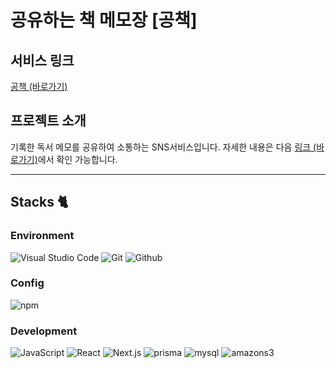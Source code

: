 # 공유하는 책 메모장 [공책]

## 서비스 링크
[공책 (바로가기)](https://book-talk.vercel.app/)

## 프로젝트 소개
기록한 독서 메모를 공유하여 소통하는 SNS서비스입니다.
자세한 내용은 다음 [링크 (바로가기)](https://www.notion.so/d373022633214eeca80b658f562f358b?pvs=4)에서 확인 가능합니다.

---
## Stacks 🐈

### Environment
![Visual Studio Code](https://img.shields.io/badge/Visual%20Studio%20Code-007ACC?style=for-the-badge&logo=Visual%20Studio%20Code&logoColor=white)
![Git](https://img.shields.io/badge/Git-F05032?style=for-the-badge&logo=Git&logoColor=white)
![Github](https://img.shields.io/badge/GitHub-181717?style=for-the-badge&logo=GitHub&logoColor=white)             

### Config
![npm](https://img.shields.io/badge/npm-CB3837?style=for-the-badge&logo=npm&logoColor=white)        

### Development
![JavaScript](https://img.shields.io/badge/JavaScript-F7DF1E?style=for-the-badge&logo=Javascript&logoColor=white)
![React](https://img.shields.io/badge/React-20232A?style=for-the-badge&logo=react&logoColor=61DAFB)
![Next.js](https://img.shields.io/badge/Next.js-000000?style=for-the-badge&logo=Next.js&logoColor=white)
![prisma](https://img.shields.io/badge/prisma-5163BA?style=for-the-badge&logo=prisma&logoColor=white)
![mysql](https://img.shields.io/badge/mysql-4479A1?style=for-the-badge&logo=mysql&logoColor=white)
![amazons3](https://img.shields.io/badge/amazons3-569A31?style=for-the-badge&logo=amazons3&logoColor=white)
